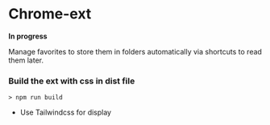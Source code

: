 # Chrome-ext

**In progress**

Manage favorites to store them in folders automatically via shortcuts to read them later.

### Build the ext with css in dist file
```
> npm run build
```

- Use Tailwindcss for display